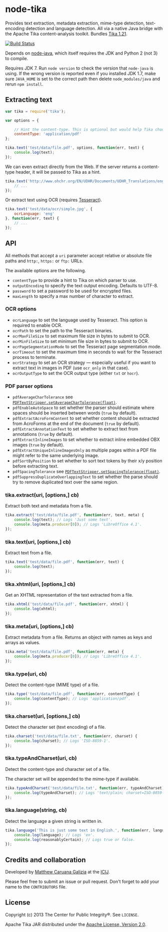 # node-tika #

Provides text extraction, metadata extraction, mime-type detection, text-encoding detection and language 
detection. All via a native Java bridge with the Apache Tika content-analysis toolkit. Bundles [Tika 
1.21](http://tika.apache.org/1.21/index.html).

[![Build Status](https://semaphoreci.com/api/v1/conscia/node-tika/branches/master/badge.svg)](https://semaphoreci.com/conscia/node-tika)

Depends on [node-java](https://github.com/joeferner/node-java), which itself requires the JDK and Python 2 (not 3) to compile.

Requires JDK 7. Run `node version` to check the version that `node-java` is using. If the wrong version is
reported even if you installed JDK 1.7, make sure `JAVA_HOME` is set to the correct path then delete `node_modules/java` and rerun `npm install`.

## Extracting text ##

```javascript
var tika = require('tika');

var options = {

	// Hint the content-type. This is optional but would help Tika choose a parser in some cases.
	contentType: 'application/pdf'
};

tika.text('test/data/file.pdf', options, function(err, text) {
	console.log(text);
});
```

We can even extract directly from the Web. If the server returns a content-type header, it will be passed to Tika as a hint.

```javascript
tika.text('http://www.ohchr.org/EN/UDHR/Documents/UDHR_Translations/eng.pdf', function(err, text) {
	// ...
});
```

Or extract text using OCR (requires [Tesseract](https://wiki.apache.org/tika/TikaOCR)).

```javascript
tika.text('test/data/ocr/simple.jpg', {
	ocrLanguage: 'eng'
}, function(err, text) {
	// ...
});
```

## API ##

All methods that accept a `uri` parameter accept relative or absolute file paths and `http:`, `https:` or `ftp:` URLs.

The available options are the following.

 - `contentType` to provide a hint to Tika on which parser to use.
 - `outputEncoding` to specify the text output encoding. Defaults to UTF-8.
 - `password` to set a password to be used for encrypted files.
 - `maxLength` to specify a max number of character to extract.

### OCR options ###

 - `ocrLanguage` to set the language used by Tesseract. This option is required to enable OCR.
 - `ocrPath` to set the path to the Tesseract binaries.
 - `ocrMaxFileSize` to set maximum file size in bytes to submit to OCR.
 - `ocrMinFileSize` to set minimum file size in bytes to submit to OCR.
 - `ocrPageSegmentationMode` to set the Tesseract page segmentation mode.
 - `ocrTimeout` to set the maximum time in seconds to wait for the Tesseract process to terminate.
 - `ocrStrategy` to set an OCR strategy — especially useful if you want to extract text in images in PDF (use `ocr_only` in that case).
 - `ocrOutputType` to set the OCR output type (either `txt` or `hocr`).

### PDF parser options ###

 - `pdfAverageCharTolerance` see [`PDFTextStripper.setAverageCharTolerance(float)`](http://pdfbox.apache.org/docs/1.8.8/javadocs/org/apache/pdfbox/util/PDFTextStripper.html#setAverageCharTolerance%28float%29).
 - `pdfEnableAutoSpace` to set whether the parser should estimate where spaces should be inserted between words (`true` by default).
 - `pdfExtractAcroFormContent` to set whether content should be extracted from AcroForms at the end of the document (`true` by default).
 - `pdfExtractAnnotationText` to set whether to extract text from annotations (`true` by default).
 - `pdfExtractInlineImages` to set whether to extract inline embedded OBX images (`true` by default).
 - `pdfExtractUniqueInlineImagesOnly` as multiple pages within a PDF file might refer to the same underlying image.
 - `pdfSortByPosition` to set whether to sort text tokens by their x/y position before extracting text.
 - `pdfSpacingTolerance` see [`PDFTextStripper.setSpacingTolerance(float)`](http://pdfbox.apache.org/docs/1.8.8/javadocs/org/apache/pdfbox/util/PDFTextStripper.html#setSpacingTolerance%28float%29).
 - `pdfSuppressDuplicateOverlappingText` to set whether the parse should try to remove duplicated text over the same region.

### tika.extract(uri, [options,] cb) ###

Extract both text and metadata from a file.

```javascript
tika.extract('test/data/file.pdf', function(err, text, meta) {
	console.log(text); // Logs 'Just some text'.
	console.log(meta.producer[0]); // Logs 'LibreOffice 4.1'.
});
```

### tika.text(uri, [options,] cb) ###

Extract text from a file.

```javascript
tika.text('test/data/file.pdf', function(err, text) {
	console.log(text);
});
```

### tika.xhtml(uri, [options,] cb) ###

Get an XHTML representation of the text extracted from a file.

```javascript
tika.xhtml('test/data/file.pdf', function(err, xhtml) {
	console.log(xhtml);
});
```

### tika.meta(uri, [options,] cb) ###

Extract metadata from a file. Returns an object with names as keys and arrays as values.

```javascript
tika.meta('test/data/file.pdf', function(err, meta) {
	console.log(meta.producer[0]); // Logs 'LibreOffice 4.1'.
});
```

### tika.type(uri, cb) ###

Detect the content-type (MIME type) of a file.

```javascript
tika.type('test/data/file.pdf', function(err, contentType) {
	console.log(contentType); // Logs 'application/pdf'.
});
```

### tika.charset(uri, [options,] cb) ###

Detect the character set (text encoding) of a file.

```javascript
tika.charset('test/data/file.txt', function(err, charset) {
	console.log(charset); // Logs 'ISO-8859-1'.
});
```

### tika.typeAndCharset(uri, cb) ###

Detect the content-type and character set of a file.

The character set will be appended to the mime-type if available.

```javascript
tika.typeAndCharset('test/data/file.txt', function(err, typeAndCharset) {
	console.log(typeAndCharset); // Logs 'text/plain; charset=ISO-8859-1'.
});
```

### tika.language(string, cb) ###

Detect the language a given string is written in.

```javascript
tika.language('This is just some text in English.', function(err, language, reasonablyCertain) {
	console.log(language); // Logs 'en'.
	console.log(reasonablyCertain); // Logs true or false.
});
```

## Credits and collaboration ##

Developed by [Matthew Caruana Galizia](https://twitter.com/mcaruanagalizia) at the [ICIJ](http://www.icij.org/).

Please feel free to submit an issue or pull request. Don't forget to add your name to the `CONTRIBUTORS` file.

## License ##

Copyright (c) 2013 The Center for Public Integrity®. See `LICENSE`.

Apache Tika JAR distributed under the [Apache License, Version 2.0](http://www.apache.org/licenses/LICENSE-2.0).

